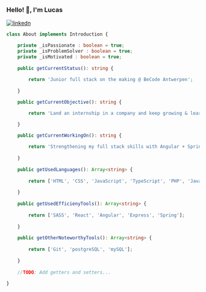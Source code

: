 ### Hello! 👋, I'm Lucas

<a href="https://www.linkedin.com/in/lucas-stocker-500150238/">
 <img align="center" alt="linkedn"  src="https://img.shields.io/badge/LinkedIn-0077B5?style=for-the-badge&logo=linkedin&logoColor=white" />
</a>

```ts
class About implements Introduction {

    private _isPassionate : boolean = true;
    private _isProblemSolver : boolean = true;
    private _isMotivated : boolean = true;
    
    public getCurrentStatus(): string {
    
        return 'Junior full stack on the making @ BeCode Antwerpen';
    
    }

    public getCurrentObjective(): string {

        return 'Land an internship in a company and keep growing & learning!'

    }

    public getCurrentWorkingOn(): string {
    
        return 'Strengthening my full stack skills with Angular + Spring Boot!';
      
    } 
      
    public getUsedLanguages(): Array<string> {
    
        return ['HTML', 'CSS', 'JavaScript', 'TypeScript', 'PHP', 'Java'];
    
    }
      
    public getUsedEfficienyTools(): Array<string> {
    
        return ['SASS', 'React', 'Angular', 'Express', 'Spring'];
    
    }
      
    public getOtherNoteworthyTools(): Array<string> {
    
        return ['Git', 'postgreSQL', 'mySQL'];
      
    }  
    
    //TODO: Add getters and setters...
    
}
```

